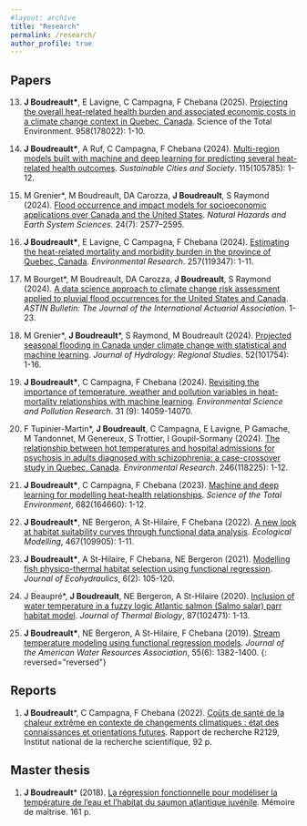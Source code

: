 ```yaml
---
#layout: archive
title: "Research"
permalink: /research/
author_profile: true
---
```



Papers
---------------

13. **J Boudreault\***, E Lavigne, C Campagna, F Chebana (2025). [Projecting the overall heat-related health burden and associated economic costs in a climate change context in Quebec, Canada](https://doi.org/10.1016/j.scitotenv.2024.178022). Science of the Total Environment. 958(178022): 1-10.

12. **J Boudreault\***, A Ruf, C Campagna, F Chebana (2024). [Multi-region models built with machine and deep learning for predicting several heat-related health outcomes](https://doi.org/10.1016/j.scs.2024.105785). *Sustainable Cities and Society*. 115(105785): 1-12.

11. M Grenier\*, M Boudreault, DA Carozza, **J Boudreault**, S Raymond (2024). [Flood occurrence and impact models for socioeconomic applications over Canada and the United States](https://doi.org/10.5194/nhess-24-2577-2024). *Natural Hazards and Earth System Sciences.* 24(7): 2577–2595. 

10. **J Boudreault\***, E Lavigne, C Campagna, F Chebana (2024). [Estimating the heat-related mortality and morbidity burden in the province of Quebec, Canada](https://doi.org/10.1016/j.envres.2024.119347). *Environmental Research*. 257(119347): 1-11.

9. M Bourget\*, M Boudreault, DA Carozza, **J Boudreault**, S Raymond (2024). [A data science approach to climate change risk assessment applied to pluvial flood occurrences for the United States and Canada](https://doi.org/10.1017/asb.2024.19). *ASTIN Bulletin: The Journal of the International Actuarial Association*. 1-23.

8. M Grenier\*, **J Boudreault**\*, S Raymond, M Boudreault (2024). [Projected seasonal flooding in Canada under climate change with statistical and machine learning](https://doi.org/10.1016/j.ejrh.2024.101754). *Journal of Hydrology: Regional Studies*. 52(101754): 1-16. 

7. **J Boudreault\***, C Campagna, F Chebana (2024). [Revisiting the importance of temperature, weather and pollution variables in heat-mortality relationships with machine learning](https://doi.org/10.1007/s11356-024-31969-z). *Environmental Science and Pollution Research*. 31 (9): 14059-14070.

6. F Tupinier-Martin\*, **J Boudreault**, C Campagna, E Lavigne, P Gamache, M Tandonnet, M Genereux, S Trottier, I Goupil-Sormany (2024). [The relationship between hot temperatures and hospital admissions for psychosis in adults diagnosed with schizophrenia: a case-crossover study in Quebec, Canada](https://doi.org/10.1016/j.envres.2024.118225). *Environmental Research*. 246(118225): 1-12.

5. **J Boudreault\***, C Campagna, F Chebana (2023). [Machine and deep learning for modelling heat-health relationships](https://doi.org/10.1016/j.scitotenv.2023.164660). *Science of the Total Environment*, 682(164660): 1-12.

4. **J Boudreault\***, NE Bergeron, A St-Hilaire, F Chebana (2022). [A new look at habitat suitability curves through functional data analysis](https://www.sciencedirect.com/science/article/abs/pii/S030438002200031X?via%3Dihub). *Ecological Modelling*, 467(109905): 1-11. 

3. **J Boudreault\***, A St-Hilaire, F Chebana, NE Bergeron (2021). [Modelling fish physico-thermal habitat selection using functional regression](https://www.tandfonline.com/doi/full/10.1080/24705357.2020.1840313). *Journal of Ecohydraulics*, 6(2): 105-120.

2. J Beaupré\*, **J Boudreault**, NE Bergeron, A St-Hilaire (2020). [Inclusion of water temperature in a fuzzy logic Atlantic salmon (Salmo salar) parr habitat model](https://www.sciencedirect.com/science/article/abs/pii/S0306456519304012?via%3Dihub). *Journal of Thermal Biology*, 87(102471): 1-13.

1. **J Boudreault\***, NE Bergeron, A St-Hilaire, F Chebana (2019). [Stream temperature modeling using functional regression models](https://onlinelibrary.wiley.com/doi/abs/10.1111/1752-1688.12778). *Journal of the American Water Resources Association*, 55(6): 1382-1400.
{: reversed="reversed"}


Reports
---------------

1. **J Boudreault***, C Campagna, F Chebana (2022). [Coûts de santé de la chaleur extrême en contexte de changements climatiques : état des connaissances et orientations futures](https://espace.inrs.ca/id/eprint/13052/). Rapport de recherche R2129, Institut national de la recherche scientifique, 92 p.


Master thesis
---------------

1. **J Boudreault*** (2018). [La régression fonctionnelle pour modéliser la température de l’eau et l’habitat du saumon atlantique juvénile](https://espace.inrs.ca/id/eprint/8791/). Mémoire de maîtrise. 161 p.